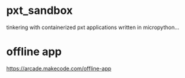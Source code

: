 # pxt_sandbox
tinkering with containerized pxt applications written in micropython...

# offline app
https://arcade.makecode.com/offline-app
